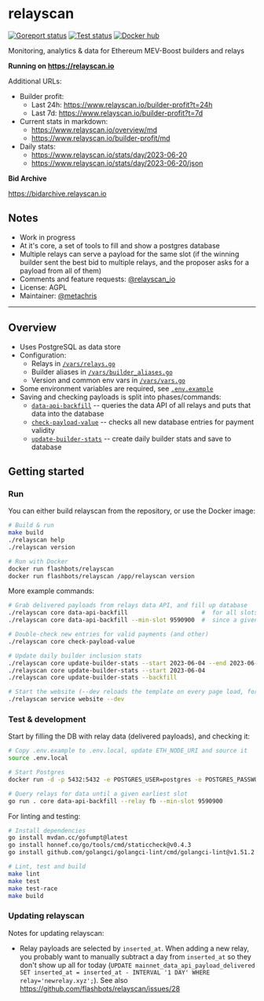 # relayscan

[![Goreport status](https://goreportcard.com/badge/github.com/flashbots/relayscan)](https://goreportcard.com/report/github.com/flashbots/relayscan)
[![Test status](https://github.com/flashbots/relayscan/workflows/Checks/badge.svg)](https://github.com/flashbots/relayscan/actions?query=workflow%3A%22Checks%22)
[![Docker hub](https://badgen.net/docker/size/flashbots/relayscan?icon=docker&label=image)](https://hub.docker.com/r/flashbots/relayscan/tags)

Monitoring, analytics & data for Ethereum MEV-Boost builders and relays

**Running on https://relayscan.io**

Additional URLs:

- Builder profit:
  - Last 24h: https://www.relayscan.io/builder-profit?t=24h
  - Last 7d: https://www.relayscan.io/builder-profit?t=7d
- Current stats in markdown:
  - https://www.relayscan.io/overview/md
  - https://www.relayscan.io/builder-profit/md
- Daily stats:
  - https://www.relayscan.io/stats/day/2023-06-20
  - https://www.relayscan.io/stats/day/2023-06-20/json

**Bid Archive**

https://bidarchive.relayscan.io

## Notes

- Work in progress
- At it's core, a set of tools to fill and show a postgres database
- Multiple relays can serve a payload for the same slot (if the winning builder sent the best bid to multiple relays, and the proposer asks for a payload from all of them)
- Comments and feature requests: [@relayscan_io](https://twitter.com/relayscan_io)
- License: AGPL
- Maintainer: [@metachris](https://twitter.com/metachris)

---

## Overview

* Uses PostgreSQL as data store
* Configuration:
  * Relays in [`/vars/relays.go`](/vars/relays.go)
  * Builder aliases in [`/vars/builder_aliases.go`](/vars/builder_aliases.go)
  * Version and common env vars in [`/vars/vars.go`](/vars/vars.go)
* Some environment variables are required, see [`.env.example`](/.env.example)
* Saving and checking payloads is split into phases/commands:
  * [`data-api-backfill`](/cmd/core/data-api-backfill.go) -- queries the data API of all relays and puts that data into the database
  * [`check-payload-value`](/cmd/core/check-payload-value.go) -- checks all new database entries for payment validity
  * [`update-builder-stats`](/cmd/core/update-builder-stats.go) -- create daily builder stats and save to database


## Getting started

### Run

You can either build relayscan from the repository, or use the Docker image:

```bash
# Build & run
make build
./relayscan help
./relayscan version

# Run with Docker
docker run flashbots/relayscan
docker run flashbots/relayscan /app/relayscan version
```

More example commands:

```bash
# Grab delivered payloads from relays data API, and fill up database
./relayscan core data-api-backfill                     #  for all slots since the merge
./relayscan core data-api-backfill --min-slot 9590900  #  since a given slot (good for dev/testing)

# Double-check new entries for valid payments (and other)
./relayscan core check-payload-value

# Update daily builder inclusion stats
./relayscan core update-builder-stats --start 2023-06-04 --end 2023-06-06  # update daily stats for 2023-06-04 and 2023-06-05
./relayscan core update-builder-stats --start 2023-06-04                   # update daily stats for 2023-06-04 until today
./relayscan core update-builder-stats --backfill                           # update daily stats since last entry, until today

# Start the website (--dev reloads the template on every page load, for easier iteration)
./relayscan service website --dev
```

### Test & development

Start by filling the DB with relay data (delivered payloads), and checking it:

```bash
# Copy .env.example to .env.local, update ETH_NODE_URI and source it
source .env.local

# Start Postgres
docker run -d -p 5432:5432 -e POSTGRES_USER=postgres -e POSTGRES_PASSWORD=postgres -e POSTGRES_DB=postgres postgres

# Query relays for data until a given earliest slot
go run . core data-api-backfill --relay fb --min-slot 9590900
```

For linting and testing:

```bash
# Install dependencies
go install mvdan.cc/gofumpt@latest
go install honnef.co/go/tools/cmd/staticcheck@v0.4.3
go install github.com/golangci/golangci-lint/cmd/golangci-lint@v1.51.2

# Lint, test and build
make lint
make test
make test-race
make build
```


### Updating relayscan

Notes for updating relayscan:

- Relay payloads are selected by `inserted_at`. When adding a new relay, you probably want to manually subtract a day from `inserted_at` so they don't show up all for today (`UPDATE mainnet_data_api_payload_delivered SET inserted_at = inserted_at - INTERVAL '1 DAY' WHERE relay='newrelay.xyz';`). See also https://github.com/flashbots/relayscan/issues/28
